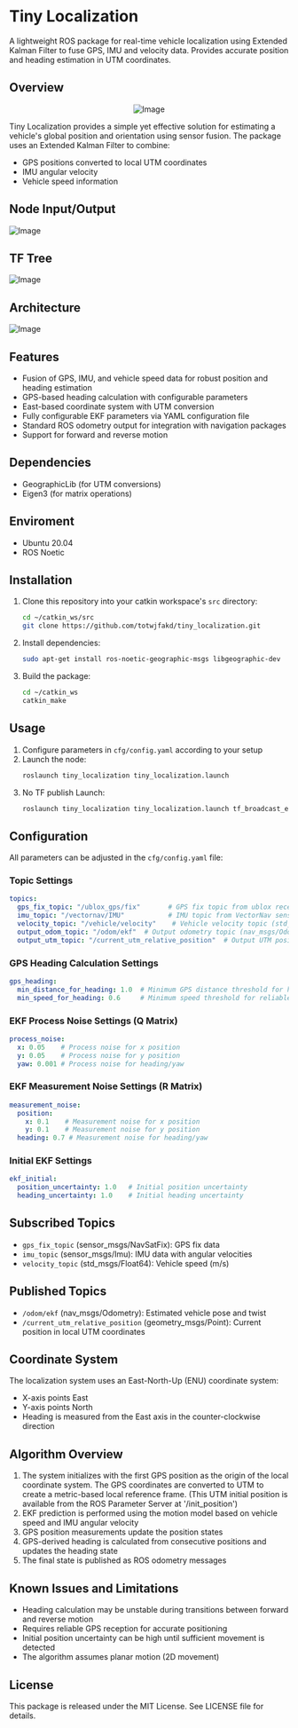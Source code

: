# Tiny Localization

A lightweight ROS package for real-time vehicle localization using Extended Kalman Filter to fuse GPS, IMU and velocity data. Provides accurate position and heading estimation in UTM coordinates.

## Overview

<p align="center">
  <img src="https://github.com/user-attachments/assets/efa71c82-fe60-4fd9-a0c5-c19b8350b13b" alt="Image" />
</p>


Tiny Localization provides a simple yet effective solution for estimating a vehicle's global position and orientation using sensor fusion. The package uses an Extended Kalman Filter to combine:

- GPS positions converted to local UTM coordinates
- IMU angular velocity
- Vehicle speed information

## Node Input/Output
![Image](https://github.com/user-attachments/assets/ee42a863-6dbe-4176-a4e2-93d83fe56c27)


## TF Tree
![Image](https://github.com/user-attachments/assets/4e9884ff-ca17-4e29-aac5-58b5479558f2)


## Architecture
![Image](https://github.com/user-attachments/assets/98b04965-83ef-4cba-933e-73ad0bddd966)


## Features

- Fusion of GPS, IMU, and vehicle speed data for robust position and heading estimation
- GPS-based heading calculation with configurable parameters
- East-based coordinate system with UTM conversion
- Fully configurable EKF parameters via YAML configuration file
- Standard ROS odometry output for integration with navigation packages
- Support for forward and reverse motion

## Dependencies
- GeographicLib (for UTM conversions)
- Eigen3 (for matrix operations)

## Enviroment
- Ubuntu 20.04
- ROS Noetic

## Installation

1. Clone this repository into your catkin workspace's `src` directory:
   ```bash
   cd ~/catkin_ws/src
   git clone https://github.com/totwjfakd/tiny_localization.git
   ```

2. Install dependencies:
   ```bash
   sudo apt-get install ros-noetic-geographic-msgs libgeographic-dev
   ```

3. Build the package:
   ```bash
   cd ~/catkin_ws
   catkin_make
   ```

## Usage

1. Configure parameters in `cfg/config.yaml` according to your setup
2. Launch the node:
   ```bash
   roslaunch tiny_localization tiny_localization.launch
   ```
3. No TF publish Launch:
   ```bash
   roslaunch tiny_localization tiny_localization.launch tf_broadcast_enabled:=false
   ```
## Configuration

All parameters can be adjusted in the `cfg/config.yaml` file:

### Topic Settings
```yaml
topics: 
  gps_fix_topic: "/ublox_gps/fix"       # GPS fix topic from ublox receiver  (sensor_msgs/NavSatFix)
  imu_topic: "/vectornav/IMU"           # IMU topic from VectorNav sensor (sensor_msgs/Imu)
  velocity_topic: "/vehicle/velocity"    # Vehicle velocity topic (std_msgs/Float64)
  output_odom_topic: "/odom/ekf"  # Output odometry topic (nav_msgs/Odometry)
  output_utm_topic: "/current_utm_relative_position"  # Output UTM position topic (geometry_msgs/Point)
```

### GPS Heading Calculation Settings
```yaml
gps_heading:
  min_distance_for_heading: 1.0  # Minimum GPS distance threshold for heading calculation (meters)
  min_speed_for_heading: 0.6     # Minimum speed threshold for reliable heading calculation (m/s)
```

### EKF Process Noise Settings (Q Matrix)
```yaml
process_noise:
  x: 0.05    # Process noise for x position
  y: 0.05    # Process noise for y position
  yaw: 0.001 # Process noise for heading/yaw
```

### EKF Measurement Noise Settings (R Matrix)
```yaml
measurement_noise:
  position:
    x: 0.1    # Measurement noise for x position
    y: 0.1    # Measurement noise for y position
  heading: 0.7 # Measurement noise for heading/yaw
```

### Initial EKF Settings
```yaml
ekf_initial:
  position_uncertainty: 1.0   # Initial position uncertainty
  heading_uncertainty: 1.0    # Initial heading uncertainty
```

## Subscribed Topics

- `gps_fix_topic` (sensor_msgs/NavSatFix): GPS fix data
- `imu_topic` (sensor_msgs/Imu): IMU data with angular velocities
- `velocity_topic` (std_msgs/Float64): Vehicle speed (m/s)

## Published Topics

- `/odom/ekf` (nav_msgs/Odometry): Estimated vehicle pose and twist
- `/current_utm_relative_position` (geometry_msgs/Point): Current position in local UTM coordinates

## Coordinate System

The localization system uses an East-North-Up (ENU) coordinate system:
- X-axis points East
- Y-axis points North
- Heading is measured from the East axis in the counter-clockwise direction

## Algorithm Overview

1. The system initializes with the first GPS position as the origin of the local coordinate system. The GPS coordinates are converted to UTM to create a metric-based local reference frame. (This UTM initial position is available from the ROS Parameter Server at '/init_position')
2. EKF prediction is performed using the motion model based on vehicle speed and IMU angular velocity
3. GPS position measurements update the position states
4. GPS-derived heading is calculated from consecutive positions and updates the heading state
5. The final state is published as ROS odometry messages

## Known Issues and Limitations

- Heading calculation may be unstable during transitions between forward and reverse motion
- Requires reliable GPS reception for accurate positioning
- Initial position uncertainty can be high until sufficient movement is detected
- The algorithm assumes planar motion (2D movement)

## License

This package is released under the MIT License. See LICENSE file for details.

